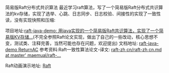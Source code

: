 简易版Raft分布式共识算法
最近学习raft算法，写了一个简易版Raft分布式共识算法的kv存储，实现了选举、心跳、日志同步、日志校验、间接性的实现了一致性读，没有实现快照和压缩:

项目地址:[raft-java-demo: 用iava实现的一个简易版Raft共识算法，实现了一个简易版KV存储...](https://gitee.com/colins0902/raft-java-demo)(不完全参照Raft论文实现，做出了自己的一些改动，核心思想不变，测试类、注释完善，当然可能也存在问题，欢迎提出)
文档地址: [raft-java-demo ReturnAC](https://returnac.cn/pages/wheel/Raft-java-demo.html)
参考资料:Raft一致性算法论文-译文:  [raft-zh cn/raft-zh cn.md at master' maemual/raft-...](https://github.com/maemual/raft-zh_cn/blob/master/raft-zh_cn.md)

Raft动画演示地址: [Raft](http://thesecretlivesofdata.com/raft/)
